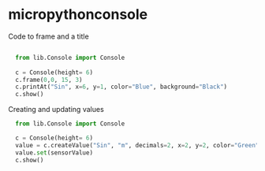 # micropythonconsole


Code to frame and a title
```python

  from lib.Console import Console
  
  c = Console(height= 6)
  c.frame(0,0, 15, 3)
  c.printAt("Sin", x=6, y=1, color="Blue", background="Black")
  c.show()
```


Creating and updating values 
```python
  from lib.Console import Console

  c = Console(height= 6)
  value = c.createValue("Sin", "m", decimals=2, x=2, y=2, color="Green", background="Black", detail=1)
  value.set(sensorValue)
  c.show()
```

